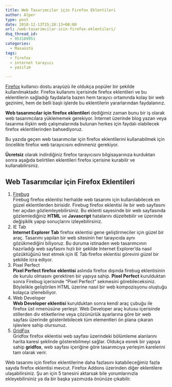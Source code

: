 ```yaml
---
title: Web Tasarımcılar için Firefox Eklentileri
author: Alper
type: post
date: 2010-12-13T15:28:13+00:00
url: /web-tasarimcilar-icin-firefox-eklentileri/
dsq_thread_id:
  - 953189951
categories:
  - Masaüstü
tags:
  - firefox
  - internet tarayıcı
  - yazılım

---
```

<a href="https://www.mozilla-europe.org/tr/firefox/" target="_blank" class="broken_link">Firefox</a> kullanıcı dostu arayüzü ile oldukça popüler bir şekilde kullanılmaktadır. Firefox kullanımı içerisinde firefox eklentileri ve bu eklentilerin sağladığı faydalarla bazen hem tarayıcı ortamında kolay bir web gezinimi, hem de belli başlı işlerde bu eklentilerin yararlarından faydalanırız.

**Web tasarımcılar için firefox eklentileri** dediğimiz zaman bunu bir iş olarak web tasarımcılara yüklememek gerekiyor. İnternet üzerinde blog yazan veya tasarıma ilişkin web çalışmalarında bulunan herkes için faydalı olabilecek firefox eklentilerinden bahsediyoruz.

Bu yazıda geçen web tasarımcılar için firefox eklentilerini kullanabilmek için öncelikle firefox web tarayıcısını edinmeniz gerekiyor.

**Ücretsiz** olarak indirdiğiniz firefox tarayıcısını bilgisayarınıza kurduktan sonra aşağıda belirtilen eklentileri firefox içerisine kurabilir ve kullanabilirsiniz.

## Web Tasarımcılar için Firefox Eklentileri

  1. <a href="https://getfirebug.com/" target="_blank">Firebug</a>  
    Firebug firefox eklentisi herhalde web tasarımı için kullanılabilecek en güzel eklentilerden birisidir. Firebug firefox eklentisi ile bir web sayfasını her açıdan gözlemleyebilirsiniz. Bu eklenti sayesinde bir web sayfasında gözlemlediğiniz **HTML** ve **Javascript** hatalarını düzeltebilir ve üzerinde değişiklik yapıp sonuçlarını izleyebilirsiniz.
  2. IE Tab  
    **Internet Explorer Tab** firefox eklentisi gene geliştirmeciler için güzel bir araç. Tasarımı yapılan bir web sitesinin her tarayıcıda aynı gözükmediğini biliyoruz. Bu duruma istinaden web tasarımcının hazırladığı web sayfasını hızlı bir şekilde Internet Explorer&#8217;da nasıl gözüktüğünü test etmek için IE Tab firefox eklentisi görevini güzel bir şekilde icra ediyor.
  3. Pixel Perfect  
    **Pixel Perfect firefox eklentisi** aslında firefox dışında firebug eklentisinin de kurulu olmasını gerektiren bir yapıya sahip. **Pixel Perfect** kurulduktan sonra Firebug içerisinde &#8220;Pixel Perfect&#8221; sekmesini görebileceksiniz. Böylelikle geliştirilen HTML üzerine nasıl bir web kompozisyonu oluştuğu kolayca izlenebiliyor.
  4. Web Developer  
    **Web Developer eklentisi** kurulduktan sonra kendi araç çubuğu ile firefox üst nmenüsüne yerleşir. Web Developer araç kutusu içerisinde stillerden div etiketlerine veya çözünürlük ayarlarına göre bir web sayfası üzerinde gösterilebilecek tüm elementleri ön plana çıkaran işlevlere sahip olursunuz.
  5. <a href="https://www.puidokas.com/portfolio/gridfox/" target="_blank" class="broken_link">GridFox</a>  
    Gridfox firefox eklentisi web sayfası üzerindeki bölümleme alanlarını harita karesi şeklinde gösterebilmeyi sağlar. Oldukça esnek bir yapıya sahip **gridfox**, web sayfası içeriğine göre tasarımcıya yerleşim karelerini tam olarak verir.

Web tasarımı için firefox eklentilerine daha fazlasını katabileceğimiz fazla sayıda firefox eklentisi mevcut. Firefox Addons üzerinden diğer eklentilere ulaşabilirsiniz. Şu an için 5 tanesini aktarsak bile yorumlarınızla ekleyebilirsiniz ya da bir başka yazımızda önünüze çıkabilir.